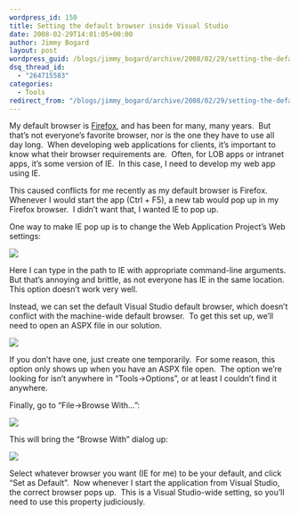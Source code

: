 ```yaml
---
wordpress_id: 150
title: Setting the default browser inside Visual Studio
date: 2008-02-29T14:01:05+00:00
author: Jimmy Bogard
layout: post
wordpress_guid: /blogs/jimmy_bogard/archive/2008/02/29/setting-the-default-browser-inside-visual-studio.aspx
dsq_thread_id:
  - "264715583"
categories:
  - Tools
redirect_from: "/blogs/jimmy_bogard/archive/2008/02/29/setting-the-default-browser-inside-visual-studio.aspx/"
---
```

My default browser is [Firefox](http://www.mozilla.com/en-US/firefox/), and has been for many, many years.&nbsp; But that&#8217;s not everyone&#8217;s favorite browser, nor is the one they have to use all day long.&nbsp; When developing web applications for clients, it&#8217;s important to know what their browser requirements are.&nbsp; Often, for LOB apps or intranet apps, it&#8217;s some version of IE.&nbsp; In this case, I need to develop my web app using IE.

This caused conflicts for me recently as my default browser is Firefox.&nbsp; Whenever I would start the app (Ctrl + F5), a new tab would pop up in my Firefox browser.&nbsp; I didn&#8217;t want that, I wanted IE to pop up.

One way to make IE pop up is to change the Web Application Project&#8217;s Web settings:

![](http://grabbagoftimg.s3.amazonaws.com/defbrowser_prop.PNG)

Here I can type in the path to IE with appropriate command-line arguments.&nbsp; But that&#8217;s annoying and brittle, as not everyone has IE in the same location.&nbsp; This option doesn&#8217;t work very well.

Instead, we can set the default Visual Studio default browser, which doesn&#8217;t conflict with the machine-wide default browser.&nbsp; To get this set up, we&#8217;ll need to open an ASPX file in our solution.

![](http://grabbagoftimg.s3.amazonaws.com/defbrowser_file.PNG)

If you don&#8217;t have one, just create one temporarily.&nbsp; For some reason, this option only shows up when you have an ASPX file open.&nbsp; The option we&#8217;re looking for isn&#8217;t anywhere in &#8220;Tools->Options&#8221;, or at least I couldn&#8217;t find it anywhere.

Finally, go to &#8220;File->Browse With&#8230;&#8221;:

 ![](http://grabbagoftimg.s3.amazonaws.com/defbrowser_menu.PNG)

This will bring the &#8220;Browse With&#8221; dialog up:

 ![](http://grabbagoftimg.s3.amazonaws.com/defbrowser_dialog.PNG)

Select whatever browser you want (IE for me) to be your default, and click &#8220;Set as Default&#8221;.&nbsp; Now whenever I start the application from Visual Studio, the correct browser pops up.&nbsp; This is a Visual Studio-wide setting, so you&#8217;ll need to use this property judiciously.